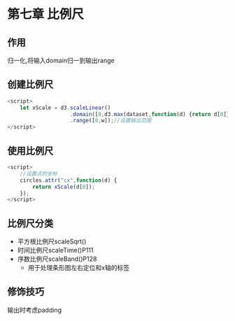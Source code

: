 # 第七章 比例尺

## 作用

归一化,将输入domain归一到输出range

## 创建比例尺

```javascript
<script>
    let xScale = d3.scaleLinear()
					.domain([0,d3.max(dataset,function(d) {return d[0]}])//设置输入值域
                    .range([0,w]);//设置输出范围
</script>
```

## 使用比例尺

```javascript
<script>
    //设置点的坐标
    circles.attr("cx",function(d) {
    	return xScale(d[0]);
	});
</script>
```

## 比例尺分类

- 平方根比例尺scaleSqrt()
- 时间比例尺scaleTime()P111
- 序数比例尺scaleBand()P128
  - 用于处理条形图左右定位和x轴的标签

## 修饰技巧

输出时考虑padding

